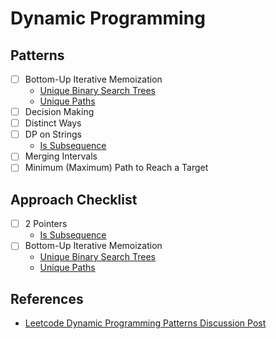 # Dynamic Programming

## Patterns

- [ ] Bottom-Up Iterative Memoization
  - [Unique Binary Search Trees](https://leetcode.com/problems/unique-binary-search-trees/)
  - [Unique Paths](https://leetcode.com/problems/unique-paths/)
- [ ] Decision Making
- [ ] Distinct Ways
- [ ] DP on Strings
  - [Is Subsequence](https://leetcode.com/problems/is-subsequence/)
- [ ] Merging Intervals
- [ ] Minimum (Maximum) Path to Reach a Target

## Approach Checklist

- [ ] 2 Pointers
  - [Is Subsequence](https://leetcode.com/problems/is-subsequence/)
- [ ] Bottom-Up Iterative Memoization
  - [Unique Binary Search Trees](https://leetcode.com/problems/unique-binary-search-trees/)
  - [Unique Paths](https://leetcode.com/problems/unique-paths/)

## References

- [Leetcode Dynamic Programming Patterns Discussion Post](<https://leetcode.com/discuss/general-discussion/458695/Dynamic-Programming-Patterns#Minimum-(Maximum)-Path-to-Reach-a-Target>)
